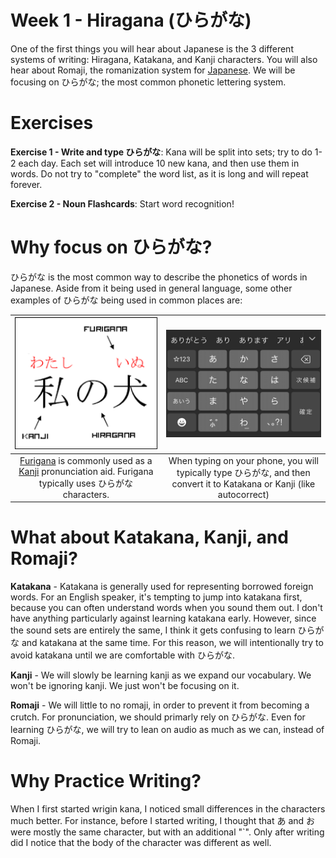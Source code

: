 # Week 1 - Hiragana (ひらがな)

One of the first things you will hear about Japanese is the 3 different systems of writing: Hiragana, Katakana, and Kanji characters. You will also hear about Romaji, the romanization system for [Japanese](https://en.wikipedia.org/wiki/Romanization_of_Japanese). We will be focusing on ひらがな; the most common phonetic lettering system.

# Exercises

**Exercise 1 - Write and type ひらがな**: Kana will be split into sets; try to do 1-2 each day. Each set will introduce 10 new kana, and then use them in words. Do not try to "complete" the word list, as it is long and will repeat forever.

**Exercise 2 - Noun Flashcards**: Start word recognition!

# Why focus on ひらがな?

ひらがな is the most common way to describe the phonetics of words in Japanese. Aside from it being used in general language, some other examples of ひらがな being used in common places are:

<div align="center">

|                                                                   ![furigana](./assets/hiragana-kanji-furigana.png)                                                                   |                                       ![keyboard](./assets/japanese-keyboard.png)                                        |
| :-----------------------------------------------------------------------------------------------------------------------------------------------------------------------------------: | :----------------------------------------------------------------------------------------------------------------------: |
| [Furigana](https://en.wikipedia.org/wiki/Furigana) is commonly used as a [Kanji](https://en.wikipedia.org/wiki/Kanji) pronunciation aid. Furigana typically uses ひらがな characters. | When typing on your phone, you will typically type ひらがな, and then convert it to Katakana or Kanji (like autocorrect) |

</div>

# What about Katakana, Kanji, and Romaji?

**Katakana** - Katakana is generally used for representing borrowed foreign words. For an English speaker, it's tempting to jump into katakana first, because you can often understand words when you sound them out. I don't have anything particularly against learning katakana early. However, since the sound sets are entirely the same, I think it gets confusing to learn ひらがな and katakana at the same time. For this reason, we will intentionally try to avoid katakana until we are comfortable with ひらがな.

**Kanji** - We will slowly be learning kanji as we expand our vocabulary. We won't be ignoring kanji. We just won't be focusing on it.

**Romaji** - We will little to no romaji, in order to prevent it from becoming a crutch. For pronunciation, we should primarly rely on ひらがな. Even for learning ひらがな, we will try to lean on audio as much as we can, instead of Romaji.

# Why Practice Writing?

When I first started wrigin kana, I noticed small differences in the characters much better. For instance, before I started writing, I thought that あ and お were mostly the same character, but with an additional "\`". Only after writing did I notice that the body of the character was different as well.
